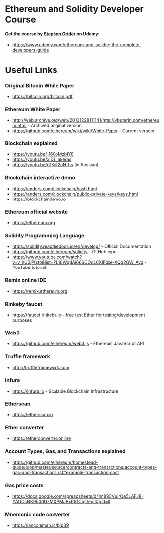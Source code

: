 # Ethereum and Solidity Developer Course
#### Get the course by [Stephen Grider](https://github.com/StephenGrider) on Udemy: 
- https://www.udemy.com/ethereum-and-solidity-the-complete-developers-guide

# Useful Links

### Original Bitcoin White Paper
- https://bitcoin.org/bitcoin.pdf

### Ethereum White Paper
- http://web.archive.org/web/20131228111141/http://vbuterin.com/ethereum.html - Archived original version
- https://github.com/ethereum/wiki/wiki/White-Paper - Current versoin

### Blockchain explained
- https://youtu.be/_160oMzblY8
- https://youtu.be/xIDL_akeras
- https://youtu.be/d1Ket2aN-hs (in Russian)

### Blockchain interactive demo
- https://anders.com/blockchain/hash.html
- https://anders.com/blockchain/public-private-keys/keys.html
- https://blockchaindemo.io

### Ethereum official website
- https://ethereum.org

### Solidity Programming Language
- https://solidity.readthedocs.io/en/develop/ - Official Documentation
- https://github.com/ethereum/solidity - GitHub repo
- https://www.youtube.com/watch?v=v_hU0jPtLto&list=PL16WqdAj66SCOdL6XIFbke-XQg2GW_Avg - YouTube tutorial

### Remix online IDE 
- https://remix.ethereum.org

### Rinkeby faucet
- https://faucet.rinkeby.io - free test Ether for testing/development purposes

### Web3
- https://github.com/ethereum/web3.js - Ethereum JavaScript API

### Truffle framework
- http://truffleframework.com

### Infura
- https://infura.io - Scalable Blockchain Infrastructure

### Etherscan
- https://etherscan.io

### Ether converter
- https://etherconverter.online

### Account Types, Gas, and Transactions explained
- https://github.com/ethereum/homestead-guide/blob/master/source/contracts-and-transactions/account-types-gas-and-transactions.rst#example-transaction-cost

### Gas price costs
- https://docs.google.com/spreadsheets/d/1m89CVujrQe5LAFJ8-YAUCcNK950dUzMQPMJBxRtGCqs/edit#gid=0

### Mnemonic code converter
- https://iancoleman.io/bip39


